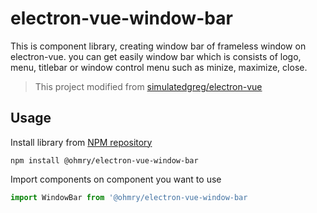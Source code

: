 # electron-vue-window-bar
This is component library, creating window bar of frameless window on electron-vue. you can get easily window bar which is consists of logo, menu, titlebar or window control menu such as minize, maximize, close.

> This project modified from [simulatedgreg/electron-vue](https://github.com/SimulatedGREG/electron-vue)

## Usage
Install library from [NPM repository](https://www.npmjs.com/package/@ohmry/electron-vue-window-bar)
```
npm install @ohmry/electron-vue-window-bar
```

Import components on component you want to use
``` javascript
import WindowBar from '@ohmry/electron-vue-window-bar
```
